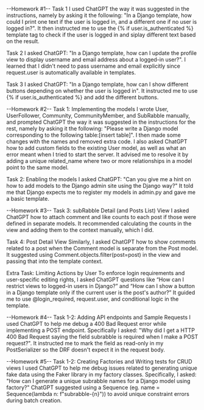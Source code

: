--Homework #1--
Task 1
I used ChatGPT the way it was suggested in the instructions, 
namely by asking it the following: "In a Django template, how 
could I print one text if the user is logged in, and a different 
one if no user is logged in?". It then instructed me to use the 
{% if user.is_authenticated %} template tag to check if the user 
is logged in and siplay different text based on the result.

Task 2
I asked ChatGPT: "In a Django template, how can I update the 
profile view to display username and email address about a 
logged-in user?". I learned that I didn't need to pass username
and email explicitly since request.user is automatically
available in templates.

Task 3
I asked ChatGPT: "In a Django template, how can I show different
buttons depending on whether the user is logged in". It 
instructed me to use {% if user.is_authenticated %} and add the
different buttons.

--Homework #2--
Task 1: Implementing the models
I wrote User, UserFollower, Community, CommunityMember, and 
SubRabble manually, and prompted ChatGPT the way it was 
suggested in the instructions for the rest, namely by asking it 
the following: "Please write a Django model corresponding to the 
following table:[insert table]". I then made some changes with 
the names and removed extra code. I also asked ChatGPT how to add
custom fields to the existing User model, as well as what an 
error meant when I tried to start the server. It advised me to 
resolve it by adding a unique related_name where two or more 
relationships in a model point to the same model.

Task 2: Enabling the models
I asked ChatGPT: "Can you give me a hint on how to add models to 
the Django admin site using the Django way?" It told me that 
Django expects me to register my models in admin.py and gave me 
a basic template.

--Homework #3--
Task 3: subRabble Detail (and Posts List) View
I asked ChatGPT how to attach comment and like counts to each post if those were 
defined in separate models. It recommended calculating the counts in the view 
and adding them to the context manually, which I did.

Task 4: Post Detail View
Similarly, I asked ChatGPT how to show comments related to a post when the 
Comment model is separate from the Post model. It suggested using 
Comment.objects.filter(post=post) in the view and passing that into the 
template context.

Extra Task: Limiting Actions by User
To enforce login requirements and user-specific editing rights, I asked ChatGPT 
questions like “How can I restrict views to logged-in users in Django?” and 
“How can I show a button in a Django template only if the current user is the 
post's author?” It guided me to use @login_required, request.user, and 
conditional logic in the template. 

--Homework #4--
Task 1-2: Adding API endpoints and Sample Requests
I used ChatGPT to help me debug a 400 Bad Request error while implementing a 
POST endpoint. Specifically I asked: "Why did I get a HTTP 400 Bad Request 
saying the field subrabble is required when I make a POST request?". It 
instructed me to mark the field as read-only in my PostSerializer so the DRF 
doesn't expect it in the request body.

--Homework #5--
Task 1-2: Creating Factories and Writing tests for CRUD views
I used ChatGPT to help me debug issues related to generating unique fake data 
using the Faker library in my factory classes. Specifically, I asked: "How can 
I generate a unique subrabble names for a Django model using factory?" 
ChatGPT suggested using a Sequence (eg. name = Sequence(lambda n: 
f"subrabble-{n}")) to avoid unique constraint errors during batch creation.